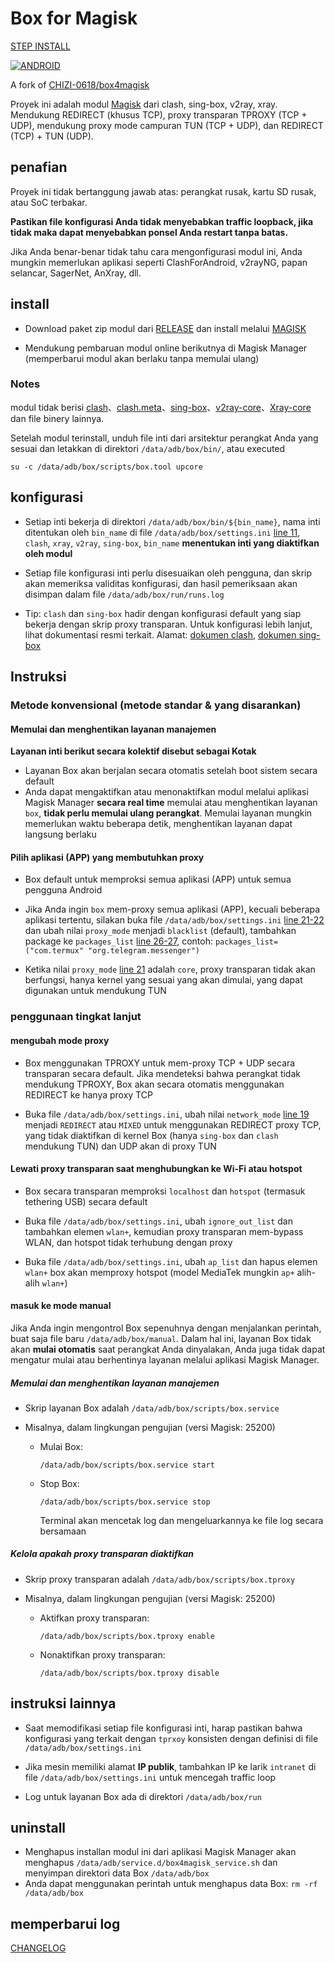 # Box for Magisk

[STEP INSTALL](install.md)

[![ANDROID](https://img.shields.io/badge/Android-3DDC84?style=for-the-badge&logo=android&logoColor=white)]()

A fork of [CHIZI-0618/box4magisk](https://github.com/CHIZI-0618/box4magisk)

Proyek ini adalah modul [Magisk](https://github.com/topjohnwu/Magisk) dari clash, sing-box, v2ray, xray. Mendukung REDIRECT (khusus TCP), proxy transparan TPROXY (TCP + UDP), mendukung proxy mode campuran TUN (TCP + UDP), dan REDIRECT (TCP) + TUN (UDP).

## penafian

Proyek ini tidak bertanggung jawab atas: perangkat rusak, kartu SD rusak, atau SoC terbakar.

**Pastikan file konfigurasi Anda tidak menyebabkan traffic loopback, jika tidak maka dapat menyebabkan ponsel Anda restart tanpa batas.**

Jika Anda benar-benar tidak tahu cara mengonfigurasi modul ini, Anda mungkin memerlukan aplikasi seperti ClashForAndroid, v2rayNG, papan selancar, SagerNet, AnXray, dll.


## install

- Download paket zip modul dari [RELEASE](https://github.com/taamarin/Box4Magisk/releases) dan install melalui [MAGISK](https://github.com/topjohnwu/Magisk)

- Mendukung pembaruan modul online berikutnya di Magisk Manager (memperbarui modul akan berlaku tanpa memulai ulang)

### Notes
modul tidak berisi [clash](https://github.com/Dreamacro/clash)、[clash.meta](https://github.com/MetaCubeX/Clash.Meta)、[sing-box](https://github.com/SagerNet/sing-box)、[v2ray-core](https://github.com/v2fly/v2ray-core)、[Xray-core](https://github.com/XTLS/Xray-core) dan file binery lainnya.
  
Setelah modul terinstall, unduh file inti dari arsitektur perangkat Anda yang sesuai dan letakkan di direktori `/data/adb/box/bin/`, atau executed

```shell
su -c /data/adb/box/scripts/box.tool upcore
```


## konfigurasi

- Setiap inti bekerja di direktori `/data/adb/box/bin/${bin_name}`, nama inti ditentukan oleh `bin_name` di file `/data/adb/box/settings.ini` [line 11](https://github.com/taamarin/Box4Magisk/blob/master/scripts/settings.ini#L11), `clash`, `xray`, `v2ray`, `sing-box`, `bin_name` **menentukan inti yang diaktifkan oleh modul**

- Setiap file konfigurasi inti perlu disesuaikan oleh pengguna, dan skrip akan memeriksa validitas konfigurasi, dan hasil pemeriksaan akan disimpan dalam file `/data/adb/box/run/runs.log`

- Tip: `clash` dan `sing-box` hadir dengan konfigurasi default yang siap bekerja dengan skrip proxy transparan. Untuk konfigurasi lebih lanjut, lihat dokumentasi resmi terkait. Alamat: [dokumen clash](https://github.com/Dreamacro/clash/wiki/configuration), [dokumen sing-box](https://sing-box.sagernet.org/configuration/outbound/)


## Instruksi

### Metode konvensional (metode standar & yang disarankan)

#### Memulai dan menghentikan layanan manajemen

**Layanan inti berikut secara kolektif disebut sebagai Kotak**
- Layanan Box akan berjalan secara otomatis setelah boot sistem secara default
- Anda dapat mengaktifkan atau menonaktifkan modul melalui aplikasi Magisk Manager **secara real time** memulai atau menghentikan layanan `box`, **tidak perlu memulai ulang perangkat**. Memulai layanan mungkin memerlukan waktu beberapa detik, menghentikan layanan dapat langsung berlaku

#### Pilih aplikasi (APP) yang membutuhkan proxy

- Box default untuk memproksi semua aplikasi (APP) untuk semua pengguna Android
- Jika Anda ingin `box` mem-proxy semua aplikasi (APP), kecuali beberapa aplikasi tertentu, silakan buka file `/data/adb/box/settings.ini` [line 21-22](https://github.com/taamarin/Box4Magisk/blob/master/scripts/settings.ini#L21-L22) dan ubah nilai `proxy_mode` menjadi `blacklist` (default), tambahkan package ke `packages_list` [line 26-27](https://github.com/taamarin/Box4Magisk/blob/master/scripts/settings.ini#26-27), contoh: `packages_list=("com.termux" "org.telegram.messenger")`

- Ketika nilai `proxy_mode` [line 21](https://github.com/taamarin/Box4Magisk/blob/master/scripts/settings.ini#L21) adalah `core`, proxy transparan tidak akan berfungsi, hanya kernel yang sesuai yang akan dimulai, yang dapat digunakan untuk mendukung TUN

### penggunaan tingkat lanjut

#### mengubah mode proxy

- Box menggunakan TPROXY untuk mem-proxy TCP + UDP secara transparan secara default. Jika mendeteksi bahwa perangkat tidak mendukung TPROXY, Box akan secara otomatis menggunakan REDIRECT ke hanya proxy TCP

- Buka file `/data/adb/box/settings.ini`, ubah nilai `network_mode` [line 19](https://github.com/taamarin/Box4Magisk/blob/master/scripts/settings.ini#L19) menjadi `REDIRECT` atau `MIXED` untuk menggunakan REDIRECT proxy TCP, yang tidak diaktifkan di kernel Box (hanya `sing-box` dan `clash` mendukung TUN) dan UDP akan di proxy TUN

#### Lewati proxy transparan saat menghubungkan ke Wi-Fi atau hotspot

- Box secara transparan memproksi `localhost` dan `hotspot` (termasuk tethering USB) secara default

- Buka file `/data/adb/box/settings.ini`, ubah `ignore_out_list` dan tambahkan elemen `wlan+`, kemudian proxy transparan mem-bypass WLAN, dan hotspot tidak terhubung dengan proxy

- Buka file `/data/adb/box/settings.ini`, ubah `ap_list` dan hapus elemen `wlan+` box akan memproxy hotspot (model MediaTek mungkin `ap+` alih-alih `wlan+`)

#### masuk ke mode manual

Jika Anda ingin mengontrol Box sepenuhnya dengan menjalankan perintah, buat saja file baru `/data/adb/box/manual`. Dalam hal ini, layanan Box tidak akan **mulai otomatis** saat perangkat Anda dinyalakan, Anda juga tidak dapat mengatur mulai atau berhentinya layanan melalui aplikasi Magisk Manager.

##### Memulai dan menghentikan layanan manajemen

- Skrip layanan Box adalah `/data/adb/box/scripts/box.service`

- Misalnya, dalam lingkungan pengujian (versi Magisk: 25200)

  - Mulai Box:

    `/data/adb/box/scripts/box.service start`

  - Stop Box:

    `/data/adb/box/scripts/box.service stop`

    Terminal akan mencetak log dan mengeluarkannya ke file log secara bersamaan

##### Kelola apakah proxy transparan diaktifkan

- Skrip proxy transparan adalah `/data/adb/box/scripts/box.tproxy`

- Misalnya, dalam lingkungan pengujian (versi Magisk: 25200)

  - Aktifkan proxy transparan:

    `/data/adb/box/scripts/box.tproxy enable`

  - Nonaktifkan proxy transparan:

    `/data/adb/box/scripts/box.tproxy disable`

## instruksi lainnya

- Saat memodifikasi setiap file konfigurasi inti, harap pastikan bahwa konfigurasi yang terkait dengan `tprxoy` konsisten dengan definisi di file `/data/adb/box/settings.ini`

- Jika mesin memiliki alamat **IP publik**, tambahkan IP ke larik `intranet` di file `/data/adb/box/settings.ini` untuk mencegah traffic loop

- Log untuk layanan Box ada di direktori `/data/adb/box/run`


## uninstall

- Menghapus installan modul ini dari aplikasi Magisk Manager akan menghapus `/data/adb/service.d/box4magisk_service.sh` dan menyimpan direktori data Box `/data/adb/box`
- Anda dapat menggunakan perintah untuk menghapus data Box: `rm -rf /data/adb/box`

## memperbarui log

[CHANGELOG](CHANGELOG.md)
